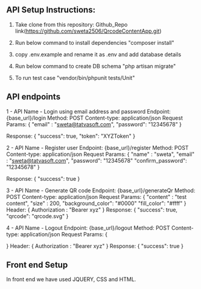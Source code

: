 ## API Setup Instructions:
1. Take clone from this repository: Github_Repo link(https://github.com/sweta2506/QrcodeContentApp.git)

2. Run below command to install dependencies
"composer install"

3. copy .env.example and rename it as .env and add database details

4. Run below command to create DB schema
"php artisan migrate"

5. To run test case
"vendor/bin/phpunit tests/Unit"

## API endpoints

1 - 
API Name - Login using email address and password
Endpoint: {base_url}/login
Method: POST
Content-type: application/json
Request Params: 
{
    "email" : "sweta@tatvasoft.com",
    "password": "12345678"
}

Response:
{
    "success": true,
    "token": "XYZToken"
}

2 - 
API Name - Register user
Endpoint: {base_url}/register
Method: POST
Content-type: application/json
Request Params: 
{
    "name" : "sweta",
    "email" : "sweta@tatvasoft.com",
    "password": "12345678"
    "confirm_password": "12345678"
}

Response:
{
    "success": true
}

3 - 
API Name - Generate QR code
Endpoint: {base_url}/generateQr
Method: POST
Content-type: application/json
Request Params: 
{
    "content" : "test content",
    "size" : 200,
    "background_color": "#0000"
    "fill_color": "#ffff"
}
Header:
{
    Authorization : "Bearer xyz"
}
Response:
{
    "success": true,
    "qrcode": "qrcode.svg"
}

4 - 
API Name - Logout
Endpoint: {base_url}/logout
Method: POST
Content-type: application/json
Request Params: 
{
    
}
Header:
{
    Authorization : "Bearer xyz"
}
Response:
{
    "success": true
}

## Front end Setup

In front end we have used JQUERY, CSS and HTML.